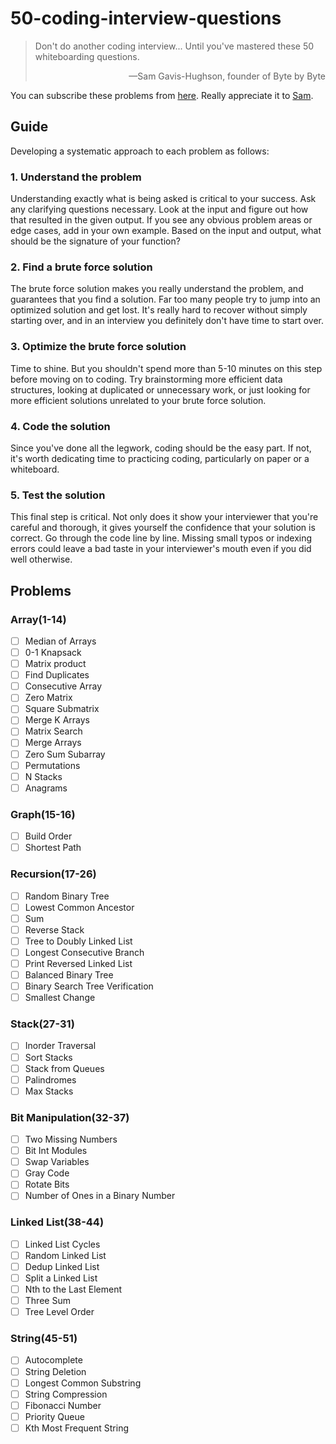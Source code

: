 # 50-coding-interview-questions
> Don't do another coding interview... Until you've mastered these 50 whiteboarding questions.
> <p align='right'>&mdash;Sam Gavis-Hughson, founder of Byte by Byte</p>

You can subscribe these problems from [here](https://www.byte-by-byte.com/50-questions/). Really appreciate it to [Sam](https://www.byte-by-byte.com/about/).

## Guide
Developing a systematic approach to each problem as follows:

### 1. Understand the problem
Understanding exactly what is being asked is critical to your success. Ask any clarifying questions necessary. Look at the input and figure out how that resulted in the given output. If you see any obvious problem areas or edge cases, add in your own example. Based on the input and output, what should be the signature of your function?

### 2. Find a brute force solution
The brute force solution makes you really understand the problem, and guarantees that you find a solution. Far too many people try to jump into an optimized solution and get lost. It's really hard to recover without simply starting over, and in an interview you definitely don't have time to start over.

### 3. Optimize the brute force solution
Time to shine. But you shouldn't spend more than 5-10 minutes on this step before moving on to coding. Try brainstorming more efficient data structures, looking at duplicated or unnecessary work, or just looking for more efficient solutions unrelated to your brute force solution.

### 4. Code the solution
Since you've done all the legwork, coding should be the easy part. If not, it's worth dedicating time to practicing coding, particularly on paper or a whiteboard.

### 5. Test the solution
This final step is critical. Not only does it show your interviewer that you're careful and thorough, it gives yourself the confidence that your solution is correct. Go through the code line by line. Missing small typos or indexing errors could leave a bad taste in your interviewer's mouth even if you did well otherwise.

## Problems
### Array(1-14)
- [ ] Median of Arrays
- [ ] 0-1 Knapsack
- [ ] Matrix product
- [ ] Find Duplicates
- [ ] Consecutive Array
- [ ] Zero Matrix
- [ ] Square Submatrix
- [ ] Merge K Arrays
- [ ] Matrix Search
- [ ] Merge Arrays
- [ ] Zero Sum Subarray
- [ ] Permutations
- [ ] N Stacks
- [ ] Anagrams

### Graph(15-16)
- [ ] Build Order
- [ ] Shortest Path

### Recursion(17-26)
- [ ] Random Binary Tree
- [ ] Lowest Common Ancestor
- [ ] Sum
- [ ] Reverse Stack
- [ ] Tree to Doubly Linked List
- [ ] Longest Consecutive Branch
- [ ] Print Reversed Linked List
- [ ] Balanced Binary Tree
- [ ] Binary Search Tree Verification
- [ ] Smallest Change

### Stack(27-31)
- [ ] Inorder Traversal
- [ ] Sort Stacks
- [ ] Stack from Queues
- [ ] Palindromes
- [ ] Max Stacks

### Bit Manipulation(32-37)
- [ ] Two Missing Numbers
- [ ] Bit Int Modules
- [ ] Swap Variables
- [ ] Gray Code
- [ ] Rotate Bits
- [ ] Number of Ones in a Binary Number

### Linked List(38-44)
- [ ] Linked List Cycles
- [ ] Random Linked List
- [ ] Dedup Linked List
- [ ] Split a Linked List
- [ ] Nth to the Last Element
- [ ] Three Sum
- [ ] Tree Level Order

### String(45-51)
- [ ] Autocomplete
- [ ] String Deletion
- [ ] Longest Common Substring
- [ ] String Compression
- [ ] Fibonacci Number
- [ ] Priority Queue
- [ ] Kth Most Frequent String
